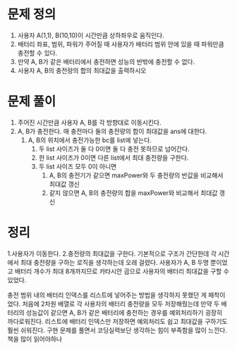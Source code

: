 # 문제 정의

1. 사용자 A(1,1), B(10,10)이 시간만큼 상하좌우로 움직인다.
2. 배터리 좌표, 범위, 파워가 주어질 때 사용자가 배터리 범위 안에 있을 때 파워만큼 충전할 수 있다.
3. 만약 A, B가 같은 배터리에서 충전하면 성능의 반밖에 충전할 수 없다.
4. 사용자 A, B의 충전량의 합의 최대값을 출력하시오

# 문제 풀이

1. 주어진 시간만큼 사용자 A, B를 각 방향대로 이동시킨다.
2. A, B가 충전한다. 매 충전마다 둘의 충전량의 합이 최대값을 ans에 대한다.
    1. A, B의 위치에서 충전가능한 bc를 list에 넣는다.
        1. 두 list 사이즈가 둘 다 0이면 둘 다 충전 못하므로 넘어간다.
        2. 한 list 사이즈가 0이면 다른 list에서 최대 충전량을 구한다.
        3. 두 list 사이즈 모두 0이 아니면
            1. A, B의 충전기가 같으면 maxPower와 두 충전량의 반값을 비교해서 최대값 갱신
            2. 같지 않으면 A, B의 충전량의 합을 maxPower와 비교해서 최대값 갱신 

# 정리

1.사용자가 이동한다. 2.충전량의 최대값을 구한다. 기본적으로 구조가 간단한데 각 시간에서 최대 충전량을 구하는 로직을 생각하는데 오래 걸렸다. 사용자가 A, B 두명 뿐이었고 배터리 개수가 최대 8개까지므로 카타시안 곱으로 사용자의 배터리 최대값을 구할 수 있었다. 

충전 범위 내의 배터리 인덱스를 리스트에 넣어주는 방법을 생각하지 못했던 게 패착이었다. 처음에 2차원 배열로 각 사용자의 배터리 충전량을 모두 저장해줬는데 만약 두 배터리의 성능값이 같으면  A, B가 같은 배터리에 충전하는 경우를 예외처리하기 굉장히 까다로워진다. 리스트에 배터리 인덱스만 저장하면 예외처리도 쉽고 최대값을 구하기도 훨씬 쉬워진다. 구현 문제를 풀면서 코딩실력보단 생각하는 힘이 부족함을 많이 느낀다. 책을 많이 읽어야하나